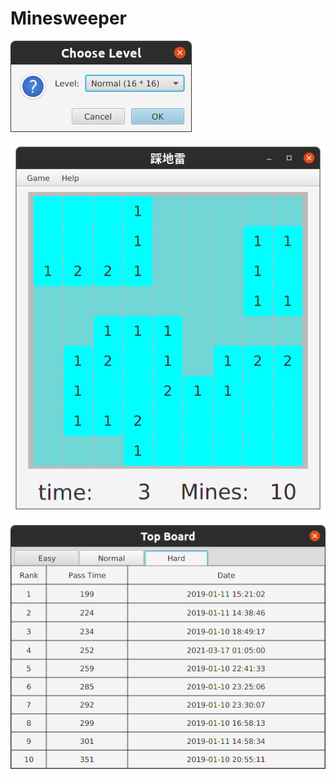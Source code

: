 # Minesweeper

![Example1.png](Example1.png)

![Example2.png](Example2.png)

![Example3.png](Example3.png)